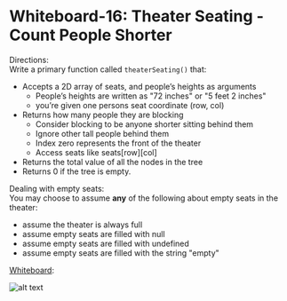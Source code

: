 # Whiteboard-16:  Theater Seating - Count People Shorter

Directions:<br>
Write a primary function called `theaterSeating()` that:
- Accepts a 2D array of seats, and people’s heights as arguments
  - People’s heights are written as "72 inches" or "5 feet 2 inches"
  - you’re given one persons seat coordinate (row, col)
- Returns how many people they are blocking 
  - Consider blocking to be anyone shorter sitting behind them
  - Ignore other tall people behind them
  - Index zero represents the front of the theater
  - Access seats like seats[row][col]
- Returns the total value of all the nodes in the tree
- Returns 0 if the tree is empty.

Dealing with empty seats:<br>
You may choose to assume <b>any</b> of the following about empty seats in the theater:

- assume the theater is always full
- assume empty seats are filled with null
- assume empty seats are filled with undefined
- assume empty seats are filled with the string "empty"

<u>Whiteboard</u>:<br>

![alt text](./images/401.whiteboard-16.jpg)
